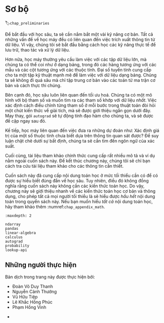 <!-- ===================== Bắt đầu dịch Phần 1 ==================== -->

<!--
#  Preliminaries
-->

# Sơ bộ
:label:`chap_preliminaries`

<!--
To get started with deep learning, we will need to develop a few basic skills.
All machine learning is concerned with extracting information from data.
So we will begin by learning the practical skills for storing, manipulating, and preprocessing data.
-->

Để bắt đầu với học sâu, ta sẽ cần nắm bắt một vài kỹ năng cơ bản.
Tất cả những vấn đề về học máy đều có liên quan đến việc trích xuất thông tin từ dữ liệu.
Vì vậy, chúng tôi sẽ bắt đầu bằng cách học các kỹ năng thực tế để lưu trữ, thao tác và xử lý dữ liệu.

<!--
Moreover, machine learning typically requires working with large datasets, which we can think of as tables, where the rows correspond to examples and the columns correspond to attributes.
Linear algebra gives us a powerful set of techniques for working with tabular data.
We will not go too far into the weeds but rather focus on the basic of matrix operations and their implementation.
-->

Hơn nữa, học máy thường yêu cầu làm việc với các tập dữ liệu lớn, mà chúng ta có thể coi như ở dạng bảng, trong đó các hàng tương ứng với các mẫu và các cột tương ứng với các thuộc tính.
Đại số tuyến tính cung cấp cho ta một tập kỹ thuật mạnh mẽ để làm việc với dữ liệu dạng bảng.
Chúng ta sẽ không đi quá sâu mà chỉ tập trung cơ bản vào các toán tử ma trận cơ bản và cách thực thi chúng.

<!--
Additionally, deep learning is all about optimization.
We have a model with some parameters and we want to find those that fit our data *the best*.
Determining which way to move each parameter at each step of an algorithm requires a little bit of calculus, which will be briefly introduced.
Fortunately, the `autograd` package automatically computes differentiation for us, and we will cover it next.
-->

Bên cạnh đó, học sâu luôn liên quan đến tối ưu hoá.
Chúng ta có một mô hình với bộ tham số và muốn tìm ra các tham số khớp với dữ liệu *nhất*.
Việc xác định cách điều chỉnh từng tham số ở mỗi bước trong thuật toán đòi hỏi một chút kiến thức về giải tích, mà sẽ được giới thiệu ngắn gọn dưới đây.
May thay, gói `autograd` sẽ tự động tính đạo hàm cho chúng ta, và sẽ được đề cập ngay sau đó.

<!-- ===================== Kết thúc dịch Phần 1 ==================== -->

<!-- ===================== Bắt đầu dịch Phần 2 ==================== -->

<!--
Next, machine learning is concerned with making predictions: what is the likely value of some unknown attribute, given the information that we observe?
To reason rigorously under uncertainty we will need to invoke the language of probability.
-->

Kế tiếp, học máy liên quan đến việc đưa ra những dự đoán như: Xác định giá trị của một số thuộc tính chưa biết dựa trên thông tin quan sát được?
Để suy luận chặt chẽ dưới sự bất định, chúng ta sẽ cần tìm đến ngôn ngữ của xác suất.

<!--
In the end, the official documentation provides plenty of descriptions and examples that are beyond this book.
To conclude the chapter, we will show you how to look up documentation for the needed information.
-->

Cuối cùng, tài liệu tham khảo chính thức cung cấp rất nhiều mô tả và ví dụ nằm ngoài cuốn sách này.
Để kết thúc chương này, chúng tôi sẽ chỉ bạn cách tra cứu tài liệu tham khảo cho các thông tin cần thiết.

<!--
This book has kept the mathematical content to the minimum necessary to get a proper understanding of deep learning.
However, it does not mean that this book is mathematics free.
Thus, this chapter provides a rapid introduction to basic and frequently-used mathematics to allow anyone to understand at least *most* of the mathematical content of the book.
If you wish to understand *all* of the mathematical content, further reviewing :numref:`chap_appendix_math` should be sufficient.
-->

Cuốn sách này đã cung cấp nội dung toán học ở mức tối thiểu cần có để có được sự hiểu biết đúng đắn về học sâu.
Tuy nhiên, điều đó không đồng nghĩa rằng cuốn sách này không cần các kiến thức toán học.
Do vậy, chương này sẽ giới thiệu nhanh về các kiến thức toán học cơ bản và thông dụng, cho phép tất cả mọi người tối thiểu là sẽ hiểu được *hầu hết* nội dung toán trong quyển sách này.
Nếu bạn muốn hiểu *tất cả* nội dung toán học, hãy tham khảo thêm :numref:`chap_appendix_math`.

```toc
:maxdepth: 2

ndarray
pandas
linear-algebra
calculus
autograd
probability
lookup-api
```


<!-- ===================== Kết thúc dịch Phần 2 ==================== -->

## Những người thực hiện
Bản dịch trong trang này được thực hiện bởi:
<!--
Tác giả của mỗi Pull Request điền tên mình và tên những người review mà bạn thấy
hữu ích vào từng phần tương ứng. Mỗi dòng một tên, bắt đầu bằng dấu `*`.

Lưu ý:
* Nếu reviewer không cung cấp tên, bạn có thể dùng tên tài khoản GitHub của họ
với dấu `@` ở đầu. Ví dụ: @aivivn.
-->

<!-- Phần 1 -->
* Đoàn Võ Duy Thanh
* Nguyễn Cảnh Thướng
* Vũ Hữu Tiệp
* Lê Khắc Hồng Phúc
* Phạm Hồng Vinh
<!-- Phần 2 -->
*
